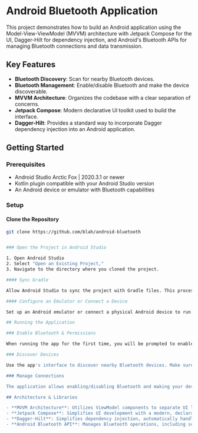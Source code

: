# Android Bluetooth Application

This project demonstrates how to build an Android application using the Model-View-ViewModel (MVVM) architecture with Jetpack Compose for the UI, Dagger-Hilt for dependency injection, and Android's Bluetooth APIs for managing Bluetooth connections and data transmission.

## Key Features

- **Bluetooth Discovery**: Scan for nearby Bluetooth devices.
- **Bluetooth Management**: Enable/disable Bluetooth and make the device discoverable.
- **MVVM Architecture**: Organizes the codebase with a clear separation of concerns.
- **Jetpack Compose**: Modern declarative UI toolkit used to build the interface.
- **Dagger-Hilt**: Provides a standard way to incorporate Dagger dependency injection into an Android application.

## Getting Started

### Prerequisites

- Android Studio Arctic Fox | 2020.3.1 or newer
- Kotlin plugin compatible with your Android Studio version
- An Android device or emulator with Bluetooth capabilities

### Setup

#### Clone the Repository

```bash
git clone https://github.com/blah/android-bluetooth


### Open the Project in Android Studio

1. Open Android Studio
2. Select "Open an Existing Project,"
3. Navigate to the directory where you cloned the project.

#### Sync Gradle

Allow Android Studio to sync the project with Gradle files. This process might take a few moments.

#### Configure an Emulator or Connect a Device

Set up an Android emulator or connect a physical Android device to run the application. Ensure the device or emulator has Bluetooth capabilities.

## Running the Application

### Enable Bluetooth & Permissions

When running the app for the first time, you will be prompted to enable Bluetooth and grant necessary permissions (e.g., location permissions for Bluetooth discovery).

### Discover Devices

Use the app's interface to discover nearby Bluetooth devices. Make sure other devices are discoverable.

### Manage Connections

The application allows enabling/disabling Bluetooth and making your device discoverable to others.

## Architecture & Libraries

- **MVVM Architecture**: Utilizes ViewModel components to separate UI logic from business logic, promoting a more maintainable and testable codebase.
- **Jetpack Compose**: Simplifies UI development with a modern, declarative approach.
- **Dagger-Hilt**: Simplifies dependency injection, automatically handling component lifecycles.
- **Android Bluetooth API**: Manages Bluetooth operations, including scanning for devices, connecting, and data transmission.

